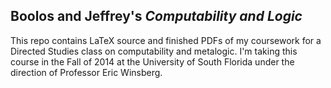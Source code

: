 ## Boolos and Jeffrey's _Computability and Logic_ ##

This repo contains LaTeX source and finished PDFs of
my coursework for a Directed Studies class on computability
and metalogic. I'm taking this course in the Fall of 2014 at
the University of South Florida under the direction of Professor Eric Winsberg.
